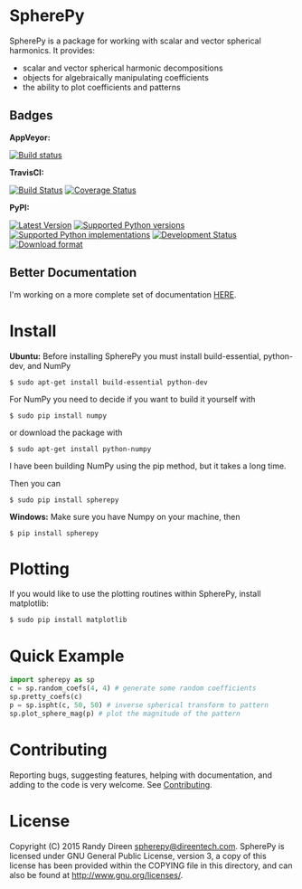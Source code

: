 SpherePy
========

SpherePy is a package for working with scalar and vector spherical harmonics.
It provides:

* scalar and vector spherical harmonic decompositions
* objects for algebraically manipulating coefficients
* the ability to plot coefficients and patterns

Badges
------

**AppVeyor:**

[![Build status](https://ci.appveyor.com/api/projects/status/ccwuv424wao4rbly?svg=true)](https://ci.appveyor.com/project/rdireen/spherepy)

**TravisCI:**

[![Build Status](https://travis-ci.org/rdireen/spherepy.svg?branch=master)](https://travis-ci.org/rdireen/spherepy)
[![Coverage Status](https://coveralls.io/repos/rdireen/spherepy/badge.svg?branch=master)](https://coveralls.io/r/rdireen/spherepy?branch=master)

**PyPI:**

[![Latest Version](https://pypip.in/version/spherepy/badge.svg)](https://pypi.python.org/pypi/spherepy/)
[![Supported Python versions](https://pypip.in/py_versions/spherepy/badge.svg)](https://pypi.python.org/pypi/spherepy/)
[![Supported Python implementations](https://pypip.in/implementation/spherepy/badge.svg)](https://pypi.python.org/pypi/spherepy/)
[![Development Status](https://pypip.in/status/spherepy/badge.svg)](https://pypi.python.org/pypi/spherepy/)
[![Download format](https://pypip.in/format/spherepy/badge.svg)](https://pypi.python.org/pypi/spherepy/)



Better Documentation
--------------------


I'm working on a more complete set of documentation 
[HERE](http://www.direentech.com/docs/spherepy).

	
Install
=======


**Ubuntu:**
Before installing SpherePy you must install build-essential, python-dev, and NumPy

```
$ sudo apt-get install build-essential python-dev
```

For NumPy you need to decide if you want to build it yourself with

```
$ sudo pip install numpy
```

or download the package with

```
$ sudo apt-get install python-numpy
```

I have been building NumPy using the pip method, but it takes a long time. 

Then you can 

```
$ sudo pip install spherepy
```
    
**Windows:**
Make sure you have Numpy on your machine, then

```
$ pip install spherepy
```
	
Plotting
========

If you would like to use the plotting routines within SpherePy, install matplotlib:

```
$ sudo pip install matplotlib
```
	
Quick Example
=============

```python
import spherepy as sp 
c = sp.random_coefs(4, 4) # generate some random coefficients
sp.pretty_coefs(c)
p = sp.ispht(c, 50, 50) # inverse spherical transform to pattern
sp.plot_sphere_mag(p) # plot the magnitude of the pattern
```

Contributing
============
Reporting bugs, suggesting features, helping with documentation, and adding to the code is very welcome. See
[Contributing](CONTRIBUTING.md). 

License
=======

Copyright (C) 2015  Randy Direen <spherepy@direentech.com>.
SpherePy is licensed under GNU General Public License, version 3, a copy of this license has been provided within the COPYING file in this directory, and can also be found at <http://www.gnu.org/licenses/>.
 
